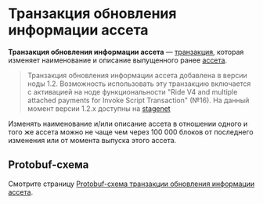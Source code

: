 # Транзакция обновления информации ассета

**Транзакция обновления информации ассета** — [транзакция](/blockchain/transaction.md), которая изменяет наименование и описание выпущенного ранее [ассета](/blockchain/token.md).

> Транзакция обновления информации ассета добавлена в версии ноды 1.2. Возможность использовать эту транзакцию включается с активацией на ноде функциональности "Ride V4 and multiple attached payments for Invoke Script Transaction" (№16).
На данный момент версии 1.2.x доступны на [stagenet](/blockchain/blockchain-network/stage-network.md)

Изменять наименование и/или описание ассета в отношении одного и того же ассета можно не чаще чем через 100 000 блоков от последнего изменения или от момента выпуска этого ассета.

## Protobuf-схема

Смотрите страницу [Protobuf-схема транзакции обновления информации ассета](/blockchain/binary-format/transaction-protobuf-scheme/update-asset-info-transaction-protobuf-scheme.md).
